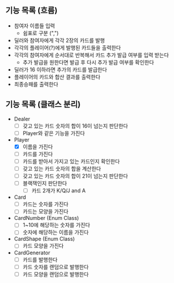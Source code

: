 ## 기능 목록 (흐름)
- 참여자 이름들 입력
  - 쉼표로 구분 (",")
- 딜러와 참여자에게 각각 2장의 카드를 발행
- 각각의 플레이어(?)에게 발행된 카드들을 출력한다
- 각각의 참여자에게 순서대로 반복해서 카드 추가 발급 여부를 입력 받는다
  - 추가 발급을 원한다면 발급 후 다시 추가 발급 여부를 확인한다
- 딜러가 16 이하라면 추가의 카드를 발급한다
- 플레이어의 카드와 합산 결과를 출력한다
- 최종승패를 출력한다  

## 기능 목록 (클래스 분리)
- Dealer
  - [ ] 갖고 있는 카드 숫자의 합이 16이 넘는지 판단한다
  - [ ] Player와 같은 기능을 가진다
- Player 
  - [x] 이름을 가진다
  - [ ] 카드를 가진다
  - [ ] 카드를 받아서 가지고 있는 카드인지 확인한다
  - [ ] 갖고 있는 카드 숫자의 합을 계산한다
  - [ ] 갖고 있는 카드 숫자의 합이 21이 넘는지 판단한다
  - [ ] 블랙잭인지 판단한다
    - [ ] 카드 2개가 K/Q/J and A
- Card
  - [ ] 카드는 숫자를 가진다
  - [ ] 카드는 모양을 가진다
- CardNumber (Enum Class)
  - [ ] 1~10에 해당하는 숫자를 가진다
  - [ ] 숫자에 해당하는 이름을 가진다
- CardShape (Enum Class)
  - [ ] 카드 모양을 가진다
- CardGenerator
  - [ ] 카드를 발행한다
  - [ ] 카드 숫자를 랜덤으로 발행한다
  - [ ] 카드 모양을 랜덤으로 발행한다